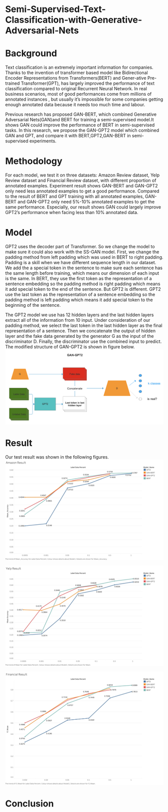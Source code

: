 # Semi-Supervised-Text-Classification-with-Generative-Adversarial-Nets

# Background
Text classification is an extremely important information for companies. Thanks to the invention of transformer based model like Bidirectional Encoder Representations from Transformers(BERT) and Gener-ative Pre-trained Transformer(GPT),  has largely improved the performance of text classification compared to original Recurrent Neural Network. In real business scenarios, most of good performances come from millions of annotated instances , but usually it’s impossible for some companies getting enough annotated data because it needs too much time and labour. 

Previous research has proposed GAN-BERT, which combined Generative Adversarial Nets(GAN)and BERT for training a semi-supervised model.It shows GAN could improve the performance of BERT in semi-supervised tasks. In this research, we propose the GAN-GPT2 model which combined GAN and GPT, and compare it with BERT,GPT2,GAN-BERT in semi-supervised experiments. 

# Methodology
For each model, we test it on three datasets: Amazon Review dataset, Yelp Review dataset and Financial Review dataset, with different proportion of annotated examples. Experiment result shows GAN-BERT and GAN-GPT2 only need less annotated examples to get a good performance. Compared to the result of BERT and GPT training with all annotated examples, GAN-BERT and GAN-GPT2 only need 5%-10% annotated examples to get the same performance. Especially, our result shows GAN could largely improve GPT2’s performance when facing less than 10% annotated data.

# Model
GPT2 uses the decoder part of Transformer. So we change the model to make sure it could also work with the SS-GAN model. First, we change the padding method from left padding which was used in BERT to right padding. Padding is a skill when we have different sequence length in our dataset. We add the a special token in the sentence to make sure each sentence has the same length before training, which means our dimension of each input is the same. In BERT, they use the first token as the representation of a sentence embedding so the padding method is right padding which means it add special
token to the end of the sentence. But GPT2 is different. GPT2 use the last token as the representation of a sentence embedding so the padding method is left padding which means it add special token to the beginning of the sentence.

The GPT2 model we use has 12 hidden layers and the last hidden layers extract all of the information from 10 input. Under consideration of our padding method, we select the last token in the last hidden layer as the final representation of a sentence. Then we concatenate the output of hidden layer and the fake data generated by the generator G as the input of the discriminator D. Finally, the discriminator use the combined input to
predict. The modified structure of GAN-GPT2 is shown in figure below.
![My Image](imagefolder/GAN-GPT2.jpg)
# Result
Our test result was shown in the following figures.
![My Image](imagefolder/Amazon_Result.jpg)

![My Image](imagefolder/Yelp_Result.jpg)

![My Image](imagefolder/Financial_Review.jpg)

# Conclusion

